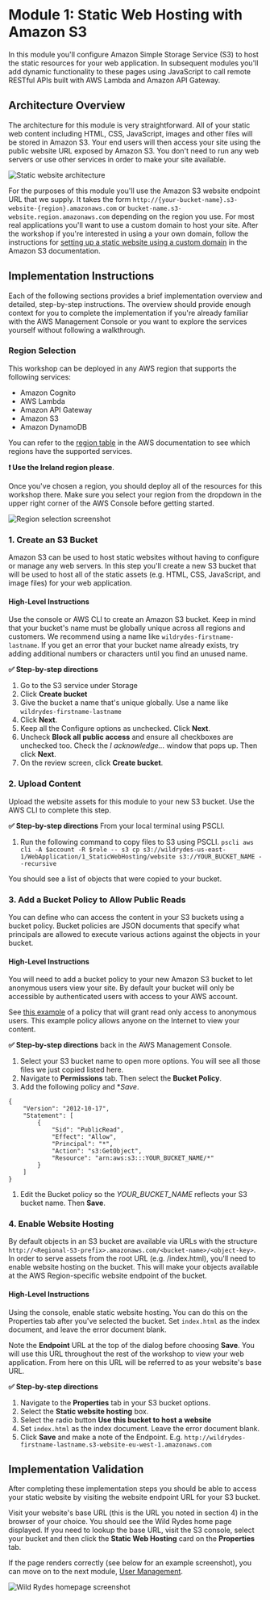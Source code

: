 # Module 1: Static Web Hosting with Amazon S3

In this module you'll configure Amazon Simple Storage Service (S3) to host the static resources for your web application. In subsequent modules you'll add dynamic functionality to these pages using JavaScript to call remote RESTful APIs built with AWS Lambda and Amazon API Gateway.


## Architecture Overview

The architecture for this module is very straightforward. All of your static web content including HTML, CSS, JavaScript, images and other files will be stored in Amazon S3. Your end users will then access your site using the public website URL exposed by Amazon S3. You don't need to run any web servers or use other services in order to make your site available.

![Static website architecture](../images/static-website-architecture.png)

For the purposes of this module you'll use the Amazon S3 website endpoint URL that we supply. It takes the form `http://{your-bucket-name}.s3-website-{region}.amazonaws.com` or `bucket-name.s3-website.region.amazonaws.com` depending on the region you use. For most real applications you'll want to use a custom domain to host your site. After the workshop if you're interested in using a your own domain, follow the instructions for [setting up a static website using a custom domain](http://docs.aws.amazon.com/AmazonS3/latest/dev/website-hosting-custom-domain-walkthrough.html) in the Amazon S3 documentation.

## Implementation Instructions

Each of the following sections provides a brief implementation overview and detailed, step-by-step instructions. The overview should provide enough context for you to complete the implementation if you're already familiar with the AWS Management Console or you want to explore the services yourself without following a walkthrough.

### Region Selection

This workshop can be deployed in any AWS region that supports the following services:

- Amazon Cognito
- AWS Lambda
- Amazon API Gateway
- Amazon S3
- Amazon DynamoDB

You can refer to the [region table](https://aws.amazon.com/about-aws/global-infrastructure/regional-product-services/) in the AWS documentation to see which regions have the supported services. 

**:exclamation: Use the Ireland region please**.

Once you've chosen a region, you should deploy all of the resources for this workshop there. Make sure you select your region from the dropdown in the upper right corner of the AWS Console before getting started.

![Region selection screenshot](../images/region-selection.png)

### 1. Create an S3 Bucket

Amazon S3 can be used to host static websites without having to configure or manage any web servers. In this step you'll create a new S3 bucket that will be used to host all of the static assets (e.g. HTML, CSS, JavaScript, and image files) for your web application.

#### High-Level Instructions

Use the console or AWS CLI to create an Amazon S3 bucket. Keep in mind that your bucket's name must be globally unique across all regions and customers. We recommend using a name like `wildrydes-firstname-lastname`. If you get an error that your bucket name already exists, try adding additional numbers or characters until you find an unused name.

**:white_check_mark: Step-by-step directions**
1. Go to the S3 service under Storage
1. Click **Create bucket**
1. Give the bucket a name that's unique globally. Use a name like `wildrydes-firstname-lastname`
1. Click **Next**.
1. Keep all the Configure options as unchecked. Click **Next**.
1. Uncheck **Block all public access** and ensure all checkboxes are unchecked too. Check the *I acknowledge...* window that pops up. Then click **Next**. 
1. On the review screen, click **Create bucket**.

### 2. Upload Content

Upload the website assets for this module to your new S3 bucket. Use the AWS CLI to complete this step.

**:white_check_mark: Step-by-step directions** From your local terminal using PSCLI.

1. Run the following command to copy files to S3 using PSCLI. `pscli aws cli -A $account -R $role -- s3 cp s3://wildrydes-us-east-1/WebApplication/1_StaticWebHosting/website s3://YOUR_BUCKET_NAME --recursive`

You should see a list of objects that were copied to your bucket.

### 3. Add a Bucket Policy to Allow Public Reads

You can define who can access the content in your S3 buckets using a bucket policy. Bucket policies are JSON documents that specify what principals are allowed to execute various actions against the objects in your bucket.

#### High-Level Instructions

You will need to add a bucket policy to your new Amazon S3 bucket to let anonymous users view your site. By default your bucket will only be accessible by authenticated users with access to your AWS account.

See [this example](http://docs.aws.amazon.com/AmazonS3/latest/dev/example-bucket-policies.html#example-bucket-policies-use-case-2) of a policy that will grant read only access to anonymous users. This example policy allows anyone on the Internet to view your content. 

**:white_check_mark: Step-by-step directions** back in the AWS Management Console.
1. Select your S3 bucket name to open more options. You will see all those files we just copied listed here.
1. Navigate to **Permissions** tab. Then select the **Bucket Policy**.
1. Add the following policy and **Save*.
```
{
    "Version": "2012-10-17",
    "Statement": [
        {
            "Sid": "PublicRead",
            "Effect": "Allow",
            "Principal": "*",
            "Action": "s3:GetObject",
            "Resource": "arn:aws:s3:::YOUR_BUCKET_NAME/*"
        }
    ]
}
```
1. Edit the Bucket policy so the *YOUR_BUCKET_NAME* reflects your S3 bucket name. Then **Save**.

### 4. Enable Website Hosting

By default objects in an S3 bucket are available via URLs with the structure `http://<Regional-S3-prefix>.amazonaws.com/<bucket-name>/<object-key>`. In order to serve assets from the root URL (e.g. /index.html), you'll need to enable website hosting on the bucket. This will make your objects available at the AWS Region-specific website endpoint of the bucket. 


#### High-Level Instructions

Using the console, enable static website hosting. You can do this on the Properties tab after you've selected the bucket. Set `index.html` as the index document, and leave the error document blank.

Note the **Endpoint** URL at the top of the dialog before choosing **Save**. You will use this URL throughout the rest of the workshop to view your web application. From here on this URL will be referred to as your website's base URL.

**:white_check_mark: Step-by-step directions**
1. Navigate to the **Properties** tab in your S3 bucket options. 
1. Select the **Static website hosting** box.
1. Select the radio button **Use this bucket to host a website**
1. Set `index.html` as the index document. Leave the error document blank.
1. Click **Save** and make a note of the Endpoint. E.g. `http://wildrydes-firstname-lastname.s3-website-eu-west-1.amazonaws.com`


## Implementation Validation

After completing these implementation steps you should be able to access your static website by visiting the website endpoint URL for your S3 bucket.

Visit your website's base URL (this is the URL you noted in section 4) in the browser of your choice. You should see the Wild Rydes home page displayed. If you need to lookup the base URL, visit the S3 console, select your bucket and then click the **Static Web Hosting** card on the **Properties** tab.

If the page renders correctly (see below for an example screenshot), you can move on to the next module, [User Management](../2_UserManagement).

![Wild Rydes homepage screenshot](../images/wildrydes-homepage.png)
